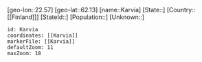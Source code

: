 ﻿---
location: [62.13,22.57]
mapzoom: [7,12] 
mapmarker: city 
type: City
tags:
- geo/City


SpocWebEntityId: 31330
isDeleted: false
confidential: public

---
[geo-lon::22.57]
[geo-lat::62.13]
[name::Karvia]
[State::]
[Country::[[Finland]]]
[StateId::]
[Population::]
[Unknown::]


```leaflet
id: Karvia
coordinates: [[Karvia]]
markerFile: [[Karvia]]
defaultZoom: 11 
maxZoom: 18
```
